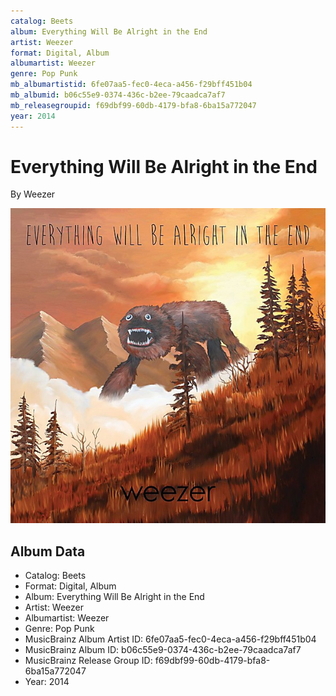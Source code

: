 ```yaml
---
catalog: Beets
album: Everything Will Be Alright in the End
artist: Weezer
format: Digital, Album
albumartist: Weezer
genre: Pop Punk
mb_albumartistid: 6fe07aa5-fec0-4eca-a456-f29bff451b04
mb_albumid: b06c55e9-0374-436c-b2ee-79caadca7af7
mb_releasegroupid: f69dbf99-60db-4179-bfa8-6ba15a772047
year: 2014
---
```


# Everything Will Be Alright in the End

By Weezer

![](../../assets/beetscovers/Weezer-Everything_Will_Be_Alright_in_the_End.jpg)

## Album Data

- Catalog: Beets
- Format: Digital, Album
- Album: Everything Will Be Alright in the End
- Artist: Weezer
- Albumartist: Weezer
- Genre: Pop Punk
- MusicBrainz Album Artist ID: 6fe07aa5-fec0-4eca-a456-f29bff451b04
- MusicBrainz Album ID: b06c55e9-0374-436c-b2ee-79caadca7af7
- MusicBrainz Release Group ID: f69dbf99-60db-4179-bfa8-6ba15a772047
- Year: 2014

